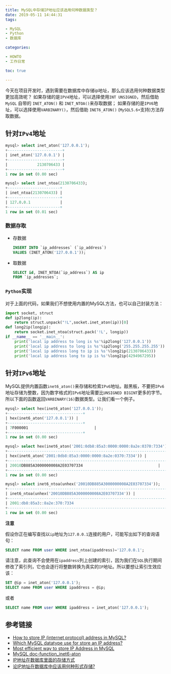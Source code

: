 ```yaml
---
title: MySQL中存储IP地址应该选用何种数据类型？
date: 2019-05-11 14:44:31
tags:

- MySQL
- Python
- 数据库

categories:

- HOWTO
- 工作日常

toc: true

---
```

今天在项目开发时，遇到需要在数据库中存储ip地址，那么应该选用何种数据类型更加高效呢？
如果存储的是`IPV4`地址，可以选择使用`INT UNSIGNED`，然后借助 `MySQL` 自带的 `INET_ATON()` 和  `INET_NTOA()`来存取数据；
如果存储的是`IPV6`地址，可以选择使用`VARBINARY()`，然后借助 `INET6_ATON()` (`MySQL5.6+`支持)方法存取数据。

<!--more-->

## 针对`IPv4`地址

```sql
mysql> select inet_aton('127.0.0.1');
+------------------------+
| inet_aton('127.0.0.1') |
+------------------------+
|             2130706433 |
+------------------------+
1 row in set (0.00 sec)

mysql> select inet_ntoa(2130706433);
+-----------------------+
| inet_ntoa(2130706433) |
+-----------------------+
| 127.0.0.1             |
+-----------------------+
1 row in set (0.01 sec)

```
### 数据存取

- 存数据

    ```sql
    INSERT INTO `ip_addresses` (`ip_address`)
    VALUES (INET_ATON('127.0.0.1'));
    ```

- 取数据

    ```sql
    SELECT id, INET_NTOA(`ip_address`) AS ip
    FROM `ip_addresses`;
    ```

### `Python`实现

对于上面的代码，如果我们不想使用内置的MySQL方法，也可以自己封装方法：

```python
import socket, struct
def ip2long(ip):  
    return struct.unpack("!L",socket.inet_aton(ip))[0]  
def long2ip(longip):  
    return socket.inet_ntoa(struct.pack('!L', longip))  
if __name__ == '__main__':  
    print('local ip address to long is %s'%ip2long('127.0.0.1'))  
    print('local ip address to long is %s'%ip2long('255.255.255.255'))  
    print('local ip address long to ip is %s'%long2ip(2130706433))  
    print('local ip address long to ip is %s'%long2ip(4294967295)) 

```


## 针对`IPv6`地址

MySQL提供内置函数`inet6_aton()`来存储和检索`IPv6`地址。敲黑板，不要把`IPv6`地址存储为整数，因为数字格式的`IPv6`地址需要比`UNSIGNED BIGINT`更多的字节。所以下面的函数返回`VARBINARY(16)`数据类型。让我们看一个例子。
```sql
mysql> select hex(inet6_aton('127.0.0.1'));
+---------------------------------+
| hex(inet6_aton('127.0.0.1')) |
+---------------------------------+
| 7F000001                             |
+---------------------------------+
1 row in set (0.00 sec)

mysql> select hex(inet6_aton('2001:0db8:85a3:0000:0000:8a2e:0370:7334'));
+---------------------------------------------------------------------------+
| hex(inet6_aton('2001:0db8:85a3:0000:0000:8a2e:0370:7334')) |
+---------------------------------------------------------------------------+
| 20010DB885A3000000008A2E03707334                                 |
+---------------------------------------------------------------------------+
1 row in set (0.00 sec)

mysql> select inet6_ntoa(unhex('20010DB885A3000000008A2E03707334'));
+----------------------------------------------------------------------------+
| inet6_ntoa(unhex('20010DB885A3000000008A2E03707334')) |
+----------------------------------------------------------------------------+
| 2001:db8:85a3::8a2e:370:7334                                                    |
+----------------------------------------------------------------------------+
1 row in set (0.00 sec)
```


**注意**

假设你正在编写查找以`ip`地址为`127.0.0.1`连接的用户，可能写出如下的查询语句：

```sql
SELECT name FROM user WHERE inet_ntoa(ipaddress)='127.0.0.1';
```

请注意，此查询不会使用在`ipaddress`列上创建的索引，因为我们在`SQL`执行期间修改了索引列，它也会逐行将整数转换为真实的`IP`地址。所以要想让索引生效应该：
```sql
SET @ip = inet_aton('127.0.0.1');
SELECT name FROM user WHERE ipaddress = @ip;
```
或者
```sql
SELECT name FROM user WHERE ipaddress = inet_aton('127.0.0.1');
```
## 参考链接

- [How to store IP (internet protocol) address in MySQL?](https://www.rathishkumar.in/2017/08/how-to-store-ip-address-in-mysql.html)
- [Which MySQL datatype use for store an IP address?](https://itsolutionstuff.com/post/which-mysql-datatype-use-for-store-an-ip-address)
- [Most efficient way to store IP Address in MySQL](https://stackoverflow.com/questions/2542011/most-efficient-way-to-store-ip-address-in-mysql)
- [MySQL doc-function_inet6-aton](https://dev.mysql.com/doc/refman/5.6/en/miscellaneous-functions.html#function_inet6-aton)
- [IP地址在数据库里面的存储方式](https://www.cnblogs.com/gomysql/p/4595621.html)
- [论IP地址在数据库中应该用何种形式存储?](https://www.cnblogs.com/skynet/archive/2011/01/09/1931044.html)
